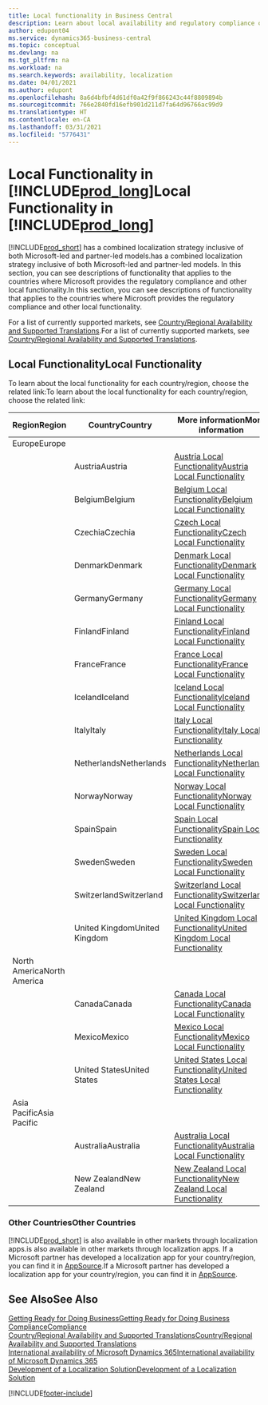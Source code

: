 ```yaml
---
title: Local functionality in Business Central
description: Learn about local availability and regulatory compliance of Business Central for the countries where Microsoft provides the local functionality.
author: edupont04
ms.service: dynamics365-business-central
ms.topic: conceptual
ms.devlang: na
ms.tgt_pltfrm: na
ms.workload: na
ms.search.keywords: availability, localization
ms.date: 04/01/2021
ms.author: edupont
ms.openlocfilehash: 8a6d4bfbf4d61df0a42f9f866243c44f8809894b
ms.sourcegitcommit: 766e2840fd16efb901d211d7fa64d96766ac99d9
ms.translationtype: HT
ms.contentlocale: en-CA
ms.lasthandoff: 03/31/2021
ms.locfileid: "5776431"
---
```

# <a name="local-functionality-in-prod_long"></a><span data-ttu-id="b082a-103">Local Functionality in [!INCLUDE[prod_long](includes/prod_long.md)]</span><span class="sxs-lookup"><span data-stu-id="b082a-103">Local Functionality in [!INCLUDE[prod_long](includes/prod_long.md)]</span></span>

[!INCLUDE[prod_short](includes/prod_short.md)] <span data-ttu-id="b082a-104">has a combined localization strategy inclusive of both Microsoft-led and partner-led models.</span><span class="sxs-lookup"><span data-stu-id="b082a-104">has a combined localization strategy inclusive of both Microsoft-led and partner-led models.</span></span> <span data-ttu-id="b082a-105">In this section, you can see descriptions of functionality that applies to the countries where Microsoft provides the regulatory compliance and other local functionality.</span><span class="sxs-lookup"><span data-stu-id="b082a-105">In this section, you can see descriptions of functionality that applies to the countries where Microsoft provides the regulatory compliance and other local functionality.</span></span>  

<span data-ttu-id="b082a-106">For a list of currently supported markets, see [Country/Regional Availability and Supported Translations](/dynamics365/business-central/dev-itpro/compliance/apptest-countries-and-translations?toc=/dynamics365/business-central/toc.json).</span><span class="sxs-lookup"><span data-stu-id="b082a-106">For a list of currently supported markets, see [Country/Regional Availability and Supported Translations](/dynamics365/business-central/dev-itpro/compliance/apptest-countries-and-translations?toc=/dynamics365/business-central/toc.json).</span></span>  

## <a name="local-functionality"></a><span data-ttu-id="b082a-107">Local Functionality</span><span class="sxs-lookup"><span data-stu-id="b082a-107">Local Functionality</span></span>

<span data-ttu-id="b082a-108">To learn about the local functionality for each country/region, choose the related link:</span><span class="sxs-lookup"><span data-stu-id="b082a-108">To learn about the local functionality for each country/region, choose the related link:</span></span>

| <span data-ttu-id="b082a-109">Region</span><span class="sxs-lookup"><span data-stu-id="b082a-109">Region</span></span> | <span data-ttu-id="b082a-110">Country</span><span class="sxs-lookup"><span data-stu-id="b082a-110">Country</span></span> | <span data-ttu-id="b082a-111">More information</span><span class="sxs-lookup"><span data-stu-id="b082a-111">More information</span></span> |
| --- | --- |--- |
| <span data-ttu-id="b082a-112">Europe</span><span class="sxs-lookup"><span data-stu-id="b082a-112">Europe</span></span> |  | |
|        | <span data-ttu-id="b082a-113">Austria</span><span class="sxs-lookup"><span data-stu-id="b082a-113">Austria</span></span> | [<span data-ttu-id="b082a-114">Austria Local Functionality</span><span class="sxs-lookup"><span data-stu-id="b082a-114">Austria Local Functionality</span></span>](localfunctionality/austria/austria-local-functionality.md) |
|        | <span data-ttu-id="b082a-115">Belgium</span><span class="sxs-lookup"><span data-stu-id="b082a-115">Belgium</span></span> | [<span data-ttu-id="b082a-116">Belgium Local Functionality</span><span class="sxs-lookup"><span data-stu-id="b082a-116">Belgium Local Functionality</span></span>](localfunctionality/belgium/belgium-local-functionality.md) |
|        | <span data-ttu-id="b082a-117">Czechia</span><span class="sxs-lookup"><span data-stu-id="b082a-117">Czechia</span></span> | [<span data-ttu-id="b082a-118">Czech Local Functionality</span><span class="sxs-lookup"><span data-stu-id="b082a-118">Czech Local Functionality</span></span>](localfunctionality/czech/czech-local-functionality.md) |
|        | <span data-ttu-id="b082a-119">Denmark</span><span class="sxs-lookup"><span data-stu-id="b082a-119">Denmark</span></span> | [<span data-ttu-id="b082a-120">Denmark Local Functionality</span><span class="sxs-lookup"><span data-stu-id="b082a-120">Denmark Local Functionality</span></span>](localfunctionality/denmark/denmark-local-functionality.md) |
|        | <span data-ttu-id="b082a-121">Germany</span><span class="sxs-lookup"><span data-stu-id="b082a-121">Germany</span></span> | [<span data-ttu-id="b082a-122">Germany Local Functionality</span><span class="sxs-lookup"><span data-stu-id="b082a-122">Germany Local Functionality</span></span>](localfunctionality/germany/germany-local-functionality.md) |
|        | <span data-ttu-id="b082a-123">Finland</span><span class="sxs-lookup"><span data-stu-id="b082a-123">Finland</span></span> | [<span data-ttu-id="b082a-124">Finland Local Functionality</span><span class="sxs-lookup"><span data-stu-id="b082a-124">Finland Local Functionality</span></span>](localfunctionality/finland/finland-local-functionality.md) |
|        | <span data-ttu-id="b082a-125">France</span><span class="sxs-lookup"><span data-stu-id="b082a-125">France</span></span> | [<span data-ttu-id="b082a-126">France Local Functionality</span><span class="sxs-lookup"><span data-stu-id="b082a-126">France Local Functionality</span></span>](localfunctionality/france/france-local-functionality.md) |
|        | <span data-ttu-id="b082a-127">Iceland</span><span class="sxs-lookup"><span data-stu-id="b082a-127">Iceland</span></span> | [<span data-ttu-id="b082a-128">Iceland Local Functionality</span><span class="sxs-lookup"><span data-stu-id="b082a-128">Iceland Local Functionality</span></span>](localfunctionality/iceland/iceland-local-functionality.md) |
|        | <span data-ttu-id="b082a-129">Italy</span><span class="sxs-lookup"><span data-stu-id="b082a-129">Italy</span></span> | [<span data-ttu-id="b082a-130">Italy Local Functionality</span><span class="sxs-lookup"><span data-stu-id="b082a-130">Italy Local Functionality</span></span>](localfunctionality/italy/italy-local-functionality.md) |
|        | <span data-ttu-id="b082a-131">Netherlands</span><span class="sxs-lookup"><span data-stu-id="b082a-131">Netherlands</span></span> | [<span data-ttu-id="b082a-132">Netherlands Local Functionality</span><span class="sxs-lookup"><span data-stu-id="b082a-132">Netherlands Local Functionality</span></span>](localfunctionality/netherlands/netherlands-local-functionality.md) |
|        | <span data-ttu-id="b082a-133">Norway</span><span class="sxs-lookup"><span data-stu-id="b082a-133">Norway</span></span> | [<span data-ttu-id="b082a-134">Norway Local Functionality</span><span class="sxs-lookup"><span data-stu-id="b082a-134">Norway Local Functionality</span></span>](localfunctionality/norway/norway-local-functionality.md) |
|        | <span data-ttu-id="b082a-135">Spain</span><span class="sxs-lookup"><span data-stu-id="b082a-135">Spain</span></span> | [<span data-ttu-id="b082a-136">Spain Local Functionality</span><span class="sxs-lookup"><span data-stu-id="b082a-136">Spain Local Functionality</span></span>](localfunctionality/spain/spain-local-functionality.md) |
|        | <span data-ttu-id="b082a-137">Sweden</span><span class="sxs-lookup"><span data-stu-id="b082a-137">Sweden</span></span> | [<span data-ttu-id="b082a-138">Sweden Local Functionality</span><span class="sxs-lookup"><span data-stu-id="b082a-138">Sweden Local Functionality</span></span>](localfunctionality/sweden/sweden-local-functionality.md) |
|        | <span data-ttu-id="b082a-139">Switzerland</span><span class="sxs-lookup"><span data-stu-id="b082a-139">Switzerland</span></span> | [<span data-ttu-id="b082a-140">Switzerland Local Functionality</span><span class="sxs-lookup"><span data-stu-id="b082a-140">Switzerland Local Functionality</span></span>](localfunctionality/switzerland/switzerland-local-functionality.md) |
|        | <span data-ttu-id="b082a-141">United Kingdom</span><span class="sxs-lookup"><span data-stu-id="b082a-141">United Kingdom</span></span> | [<span data-ttu-id="b082a-142">United Kingdom Local Functionality</span><span class="sxs-lookup"><span data-stu-id="b082a-142">United Kingdom Local Functionality</span></span>](localfunctionality/unitedkingdom/united-kingdom-local-functionality.md) |
| <span data-ttu-id="b082a-143">North America</span><span class="sxs-lookup"><span data-stu-id="b082a-143">North America</span></span> |       |  |
|        | <span data-ttu-id="b082a-144">Canada</span><span class="sxs-lookup"><span data-stu-id="b082a-144">Canada</span></span>|[<span data-ttu-id="b082a-145">Canada Local Functionality</span><span class="sxs-lookup"><span data-stu-id="b082a-145">Canada Local Functionality</span></span>](localfunctionality/canada/canada-local-functionality.md) |
|        | <span data-ttu-id="b082a-146">Mexico</span><span class="sxs-lookup"><span data-stu-id="b082a-146">Mexico</span></span> | [<span data-ttu-id="b082a-147">Mexico Local Functionality</span><span class="sxs-lookup"><span data-stu-id="b082a-147">Mexico Local Functionality</span></span>](localfunctionality/mexico/mexico-local-functionality.md) |
|        | <span data-ttu-id="b082a-148">United States</span><span class="sxs-lookup"><span data-stu-id="b082a-148">United States</span></span>|[<span data-ttu-id="b082a-149">United States Local Functionality</span><span class="sxs-lookup"><span data-stu-id="b082a-149">United States Local Functionality</span></span>](localfunctionality/unitedstates/united-states-local-functionality.md) |
| <span data-ttu-id="b082a-150">Asia Pacific</span><span class="sxs-lookup"><span data-stu-id="b082a-150">Asia Pacific</span></span> |       |  |
|        | <span data-ttu-id="b082a-151">Australia</span><span class="sxs-lookup"><span data-stu-id="b082a-151">Australia</span></span> | [<span data-ttu-id="b082a-152">Australia Local Functionality</span><span class="sxs-lookup"><span data-stu-id="b082a-152">Australia Local Functionality</span></span>](localfunctionality/australia/australia-local-functionality.md) |
|        | <span data-ttu-id="b082a-153">New Zealand</span><span class="sxs-lookup"><span data-stu-id="b082a-153">New Zealand</span></span> | [<span data-ttu-id="b082a-154">New Zealand Local Functionality</span><span class="sxs-lookup"><span data-stu-id="b082a-154">New Zealand Local Functionality</span></span>](localfunctionality/newzealand/new-zealand-local-functionality.md) |

### <a name="other-countries"></a><span data-ttu-id="b082a-155">Other Countries</span><span class="sxs-lookup"><span data-stu-id="b082a-155">Other Countries</span></span>

[!INCLUDE[prod_short](includes/prod_short.md)] <span data-ttu-id="b082a-156">is also available in other markets through localization apps.</span><span class="sxs-lookup"><span data-stu-id="b082a-156">is also available in other markets through localization apps.</span></span> <span data-ttu-id="b082a-157">If a Microsoft partner has developed a localization app for your country/region, you can find it in [AppSource](https://go.microsoft.com/fwlink/?linkid=2081646).</span><span class="sxs-lookup"><span data-stu-id="b082a-157">If a Microsoft partner has developed a localization app for your country/region, you can find it in [AppSource](https://go.microsoft.com/fwlink/?linkid=2081646).</span></span>

## <a name="see-also"></a><span data-ttu-id="b082a-158">See Also</span><span class="sxs-lookup"><span data-stu-id="b082a-158">See Also</span></span>

[<span data-ttu-id="b082a-159">Getting Ready for Doing Business</span><span class="sxs-lookup"><span data-stu-id="b082a-159">Getting Ready for Doing Business</span></span>](ui-get-ready-business.md)  
[<span data-ttu-id="b082a-160">Compliance</span><span class="sxs-lookup"><span data-stu-id="b082a-160">Compliance</span></span>](compliance/compliance-overview.md)  
[<span data-ttu-id="b082a-161">Country/Regional Availability and Supported Translations</span><span class="sxs-lookup"><span data-stu-id="b082a-161">Country/Regional Availability and Supported Translations</span></span>](/dynamics365/business-central/dev-itpro/compliance/apptest-countries-and-translations?toc=/dynamics365/business-central/toc.json)  
[<span data-ttu-id="b082a-162">International availability of Microsoft Dynamics 365</span><span class="sxs-lookup"><span data-stu-id="b082a-162">International availability of Microsoft Dynamics 365</span></span>](/dynamics365/get-started/availability)  
[<span data-ttu-id="b082a-163">Development of a Localization Solution</span><span class="sxs-lookup"><span data-stu-id="b082a-163">Development of a Localization Solution</span></span>](/dynamics365/business-central/dev-itpro/developer/readiness/readiness-develop-localization)  


[!INCLUDE[footer-include](includes/footer-banner.md)]